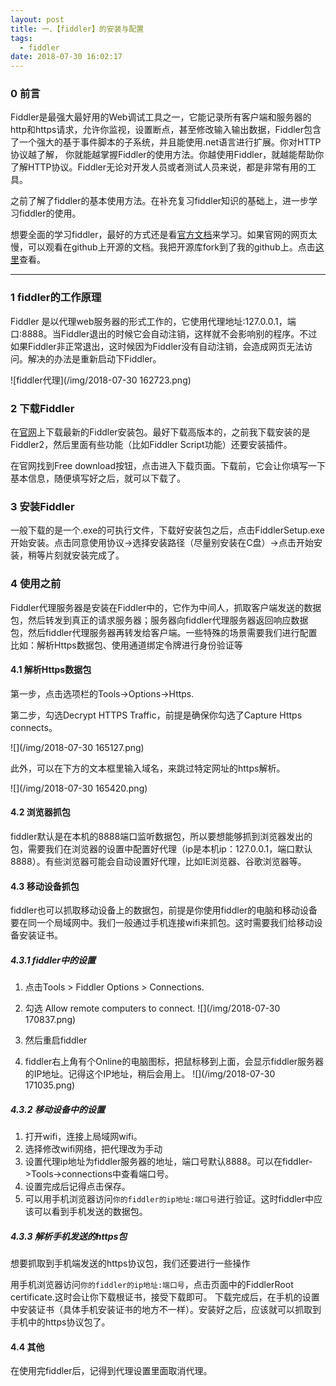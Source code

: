 ```yaml
---
layout: post
title: 一、【fiddler】的安装与配置
tags:
  - fiddler
date: 2018-07-30 16:02:17
---
```


### 0 前言

Fiddler是最强大最好用的Web调试工具之一，它能记录所有客户端和服务器的http和https请求，允许你监视，设置断点，甚至修改输入输出数据，Fiddler包含了一个强大的基于事件脚本的子系统，并且能使用.net语言进行扩展。你对HTTP 协议越了解， 你就能越掌握Fiddler的使用方法。你越使用Fiddler，就越能帮助你了解HTTP协议。Fiddler无论对开发人员或者测试人员来说，都是非常有用的工具。

之前了解了fiddler的基本使用方法。在补充复习fiddler知识的基础上，进一步学习fiddler的使用。

想要全面的学习fiddler，最好的方式还是看[官方文档](https://docs.telerik.com/fiddler/Configure-Fiddler/)来学习。如果官网的网页太慢，可以观看在github上开源的文档。我把开源库fork到了我的github上。点击[这里](https://github.com/Ngwind/fiddler-docs)查看。
<!-- more -->
---

### 1 fiddler的工作原理

Fiddler 是以代理web服务器的形式工作的，它使用代理地址:127.0.0.1，端口:8888。当Fiddler退出的时候它会自动注销，这样就不会影响别的程序。不过如果Fiddler非正常退出，这时候因为Fiddler没有自动注销，会造成网页无法访问。解决的办法是重新启动下Fiddler。

![fiddler代理](/img/2018-07-30 162723.png)

### 2 下载Fiddler

在[官网](https://www.telerik.com/fiddler)上下载最新的Fiddler安装包。最好下载高版本的，之前我下载安装的是Fiddler2，然后里面有些功能（比如Fiddler Script功能）还要安装插件。

在官网找到Free download按钮，点击进入下载页面。下载前，它会让你填写一下基本信息，随便填写好之后，就可以下载了。

### 3 安装Fiddler

一般下载的是一个.exe的可执行文件，下载好安装包之后，点击FiddlerSetup.exe开始安装。点击同意使用协议->选择安装路径（尽量别安装在C盘）->点击开始安装，稍等片刻就安装完成了。

### 4 使用之前

Fiddler代理服务器是安装在Fiddler中的，它作为中间人，抓取客户端发送的数据包，然后转发到真正的请求服务器；服务器向fiddler代理服务器返回响应数据包，然后fiddler代理服务器再转发给客户端。一些特殊的场景需要我们进行配置比如：解析Https数据包、使用通道绑定令牌进行身份验证等

#### 4.1 解析Https数据包

第一步，点击选项栏的Tools->Options->Https.

第二步，勾选Decrypt HTTPS Traffic，前提是确保你勾选了Capture Https connects。

![](/img/2018-07-30 165127.png)

此外，可以在下方的文本框里输入域名，来跳过特定网址的https解析。

![](/img/2018-07-30 165420.png)

#### 4.2 浏览器抓包

fiddler默认是在本机的8888端口监听数据包，所以要想能够抓到浏览器发出的包，需要我们在浏览器的设置中配置好代理（ip是本机ip：127.0.0.1，端口默认8888）。有些浏览器可能会自动设置好代理，比如IE浏览器、谷歌浏览器等。

#### 4.3 移动设备抓包

fiddler也可以抓取移动设备上的数据包，前提是你使用fiddler的电脑和移动设备要在同一个局域网中。我们一般通过手机连接wifi来抓包。这时需要我们给移动设备安装证书。

##### 4.3.1 fiddler中的设置

1. 点击Tools > Fiddler Options > Connections.

2. 勾选 Allow remote computers to connect. 
   ![](/img/2018-07-30 170837.png)

3. 然后重启fiddler

4. fiddler右上角有个Online的电脑图标，把鼠标移到上面，会显示fiddler服务器的IP地址。记得这个IP地址，稍后会用上。
   ![](/img/2018-07-30 171035.png)

##### 4.3.2 移动设备中的设置

1. 打开wifi，连接上局域网wifi。
2. 选择修改wifi网络，把代理改为手动
3. 设置代理ip地址为fiddler服务器的地址，端口号默认8888。可以在fiddler->Tools->connections中查看端口号。
4. 设置完成后记得点击保存。
5. 可以用手机浏览器访问`你的fiddler的ip地址:端口号`进行验证。这时fiddler中应该可以看到手机发送的数据包。

##### 4.3.3 解析手机发送的https包

想要抓取到手机端发送的https协议包，我们还要进行一些操作

用手机浏览器访问`你的fiddler的ip地址:端口号`，点击页面中的FiddlerRoot certificate.这时会让你下载根证书，接受下载即可。
下载完成后，在手机的设置中安装证书（具体手机安装证书的地方不一样）。安装好之后，应该就可以抓取到手机中的https协议包了。

#### 4.4 其他

在使用完fiddler后，记得到代理设置里面取消代理。
